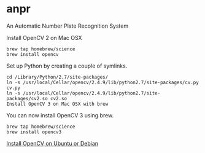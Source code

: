 # anpr
An Automatic Number Plate Recognition System

Install OpenCV 2 on Mac OSX

```
brew tap homebrew/science
brew install opencv
```

Set up Python by creating a couple of symlinks.
```
cd /Library/Python/2.7/site-packages/
ln -s /usr/local/Cellar/opencv/2.4.9/lib/python2.7/site-packages/cv.py cv.py
ln -s /usr/local/Cellar/opencv/2.4.9/lib/python2.7/site-packages/cv2.so cv2.so
Install OpenCV 3 on Mac OSX with brew
```

You can now install OpenCV 3 using brew.

```
brew tap homebrew/science
brew install opencv3
```

[Install OpenCV on Ubuntu or
Debian](http://milq.github.io/install-opencv-ubuntu-debian/)




